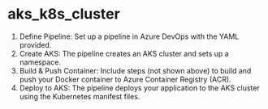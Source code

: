 # aks_k8s_cluster

1. Define Pipeline: Set up a pipeline in Azure DevOps with the YAML provided.
2. Create AKS: The pipeline creates an AKS cluster and sets up a namespace.
3. Build & Push Container: Include steps (not shown above) to build and push your Docker container to Azure Container Registry (ACR).
4. Deploy to AKS: The pipeline deploys your application to the AKS cluster using the Kubernetes manifest files.
